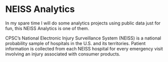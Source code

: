 # NEISS Analytics

In my spare time I will do some analytics projects using public data just for fun, this NEISS Analytics is one of them.  


CPSC’s National Electronic Injury Surveillance System (NEISS) is a national probability sample of hospitals in the U.S. and its territories. Patient information is collected from each NEISS hospital for every emergency visit involving an injury associated with consumer products.
